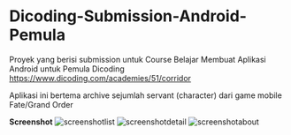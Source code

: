 # Dicoding-Submission-Android-Pemula
Proyek yang berisi submission untuk Course Belajar Membuat Aplikasi Android untuk Pemula Dicoding https://www.dicoding.com/academies/51/corridor

Aplikasi ini bertema archive sejumlah servant (character) dari game mobile Fate/Grand Order

**Screenshot**
![screenshotlist](https://github.com/hafizhb/Dicoding-Submission-Android-Pemula/assets/99695296/4d9e089c-1037-44f2-8f5e-6d6bf6dc700e)
![screenshotdetail](https://github.com/hafizhb/Dicoding-Submission-Android-Pemula/assets/99695296/46e5726f-9562-4b24-85e3-19964f462deb)
![screenshotabout](https://github.com/hafizhb/Dicoding-Submission-Android-Pemula/assets/99695296/62cf619c-87bb-46db-8d54-8ad580ebee20)
